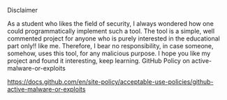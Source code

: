 
Disclaimer

As a student who likes the field of security, I always wondered how one could programmatically implement such a tool. The tool is a simple, well commented project for anyone who is purely interested in the educational part only!! like me. Therefore, I bear no responsibility, in case someone, somehow, uses this tool, for any malicious purpose. I hope you like my project and found it interesting, keep learning.
GitHub Policy on active-malware-or-exploits

https://docs.github.com/en/site-policy/acceptable-use-policies/github-active-malware-or-exploits

